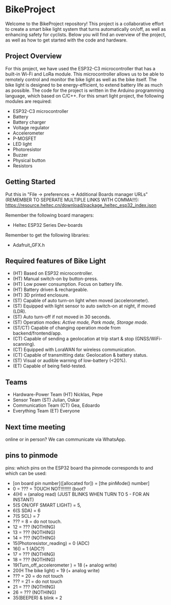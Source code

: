 # BikeProject
Welcome to the BikeProject repository! This project is a collaborative effort to create a smart bike light system that turns automatically on/off, as well as enhancing safety for cyclists. Below you will find an overview of the project, as well as how to get started with the code and hardware.

## Project Overview
For this project, we have used the ESP32-C3 microcontroller that has a built-in Wi-Fi and LoRa module. This microcontroller allows us to be able to remotely control and monitor the bike light as well as the bike itself. The bike light is designed to be energy-efficient, to extend battery life as much as possible. The code for the project is written in the Arduino programming language, which based on C/C++.
For this smart light project, the following modules are required:
- ESP32-C3 microcontroller
- Battery
- Battery charger
- Voltage regulator
- Accelerometer
- P-MOSFET
- LED light
- Photoresistor
- Buzzer
- Physical button
- Resistors

## Getting Started
Put this in "File -> preferences -> Additional Boards manager URLs" (REMEMBER TO SEPERATE MULTIPLE LINKS WITH COMMA!!!): https://resource.heltec.cn/download/package_heltec_esp32_index.json

Remember the following board managers:
 - Heltec ESP32 Series Dev-boards

Remember to get the following libraries:
 - Adafruit_GFX.h

## Required features of Bike Light
- (HT) Based on ESP32 microcontroller.
- (HT) Manual switch-on by button-press.
- (HT) Low power consumption. Focus on battery life.
- (HT) Battery driven & rechargeable.
- (HT) 3D printed enclosure.
- (ST) Capable of auto turn-on light when moved (accelerometer).
- (ST) Equipped with light sensor to auto switch-on at night, if moved (LDR).
- (ST) Auto turn-off if not moved in 30 seconds.
- (ST) Operation modes: *Active mode, Park mode, Storage mode*.
- (ST/CT) Capable of changing operation mode from backend/frontend/app.
- (CT) Capable of sending a geolocation at trip start & stop (GNSS/WiFi-scanning).
- (CT) Equipped with LoraWAN for wireless communication.
- (CT) Capable of transmitting data: Geolocation & battery status.
- (ST) Visual or audible warning of low-battery (<20%).
- (ET) Capable of being field-tested. 

## Teams
- Hardware-Power Team   (HT) Nicklas, Pepe
- Sensor Team           (ST) Julian, Oskar
- Communication Team    (CT) Gea, Edoardo
- Everything Team       (ET) Everyone

## Next time meeting
online or in person? We can communicate via WhatsApp.

## pins to pinmode
pins: which pins on the ESP32 board tha pinmode corresponds to and which can be used:
- [on board pin number]([allocated for]) = [the pinMode() number]
- 0 = ??? = TOUCH NOT!!!!!!!! (boot?
- 4(H) = (analog read) (JUST BLINKS WHEN TURN TO 5 - FOR AN INSTANT)
- 5(S ON/OFF SMART LIGHT) = 5,
- 6(S SDA) = 6
- 7(S SCL) = 7
- ??? = 8 = do not touch.
- 12 = ??? (NOTHING)
- 13 = ??? (NOTHING)
- 14 = ??? (NOTHING)
- 15(Photoresistor_reading) = 0 (ADC)
- 16() = 1 (ADC?)
- 17 = ??? (NOTHING)
- 18 = ??? (NOTHING)
- 19(Turn_off_accelerometer ) = 18 (+ analog write)
- 20(H The bike light) = 19  (+ analog write) 
- ??? = 20 = do not touch 
- ??? = 21 = do not touch
- 21 = ??? (NOTHING)
- 26 = ??? (NOTHING)
- 35(BEEPER) & blink = 2 



